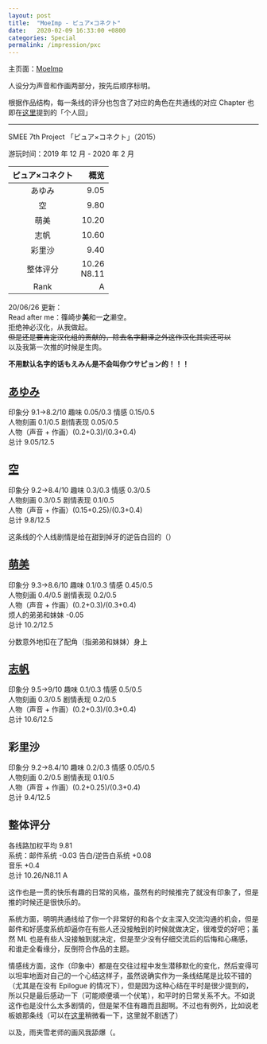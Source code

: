 ```yaml
---
layout: post
title:  "MoeImp - ピュア×コネクト"
date:   2020-02-09 16:33:00 +0800
categories: Special
permalink: /impression/pxc
---
```


主页面：[MoeImp](http://yoro.xyz/impression)

人设分为声音和作画两部分，按先后顺序标明。

根据作品结构，每一条线的评分也包含了对应的角色在共通线的对应 Chapter 也即在[这里](http://yoro.xyz/kawaiigirls/2019/12/23/pc-main.html)提到的「个人回」

---

SMEE 7th Project 「ピュア×コネクト」（2015）

游玩时间：2019 年 12 月 - 2020 年 2 月

| ピュア×コネクト | 概览 |
| :---------------: |---: |
| あゆみ | 9.05 |
| 空 | 9.80 |
| 萌美 | 10.20 |
| 志帆 | 10.60 |
| 彩里沙 | 9.40 |
| 整体评分 |10.26<br />N8.11|
| Rank |A|

20/06/26 更新：  
Read after me：篠崎步**美**和一**之**濑空。  
拒绝神必汉化，从我做起。  
~~但是还是要肯定汉化组的贡献的，除去名字翻译之外这作汉化其实还可以~~  
以及我第一次推的时候是生肉。

**不用默认名字的话もえみん是不会叫你ウサピョン的！！！**

## [あゆみ](http://yoro.xyz/kawaiigirls/2019/12/27/pc-ayumi-sora.html)

印象分 9.1→8.2/10 趣味 0.05/0.3 情感 0.15/0.5<br />
人物刻画 0.1/0.5 剧情表现 0.05/0.5<br />
人物（声音 + 作画）(0.2+0.3)/(0.3+0.4)<br />
总计 9.05/12.5

## [空](http://yoro.xyz/kawaiigirls/2019/12/27/pc-ayumi-sora.html)

印象分 9.2→8.4/10 趣味 0.3/0.3 情感 0.3/0.5<br />
人物刻画 0.3/0.5 剧情表现 0.1/0.5<br />
人物（声音 + 作画）(0.15+0.25)/(0.3+0.4)<br />
总计 9.8/12.5

这条线的个人线剧情是给在甜到掉牙的逆告白回的（）

## [萌美](http://yoro.xyz/kawaiigirls/2020/01/03/pc-moemi.html)

印象分 9.3→8.6/10 趣味 0.1/0.3 情感 0.45/0.5<br />
人物刻画 0.4/0.5 剧情表现 0.2/0.5<br />
人物（声音 + 作画）(0.2+0.3)/(0.3+0.4)<br />
烦人的弟弟和妹妹 -0.05<br />
总计 10.2/12.5

分数意外地扣在了配角（指弟弟和妹妹）身上

## [志帆](http://yoro.xyz/kawaiigirls/2020/01/07/pc-shiho.html)

印象分 9.5→9/10 趣味 0.1/0.3 情感 0.5/0.5<br />
人物刻画 0.3/0.5 剧情表现 0.2/0.5<br />
人物（声音 + 作画）(0.2+0.3)/(0.3+0.4)<br />
总计 10.6/12.5

## 彩里沙

印象分 9.2→8.4/10 趣味 0.2/0.3 情感 0.05/0.5<br />
人物刻画 0.2/0.5 剧情表现 0.1/0.5<br />
人物（声音 + 作画）(0.2+0.25)/(0.3+0.4)<br />
总计 9.4/12.5

## 整体评分

各线路加权平均 9.81<br />
系统：邮件系统 -0.03 告白/逆告白系统 +0.08<br />
音乐 +0.4<br />
总计 10.26/N8.11 A

这作也是一贯的快乐有趣的日常的风格，虽然有的时候推完了就没有印象了，但是推的时候还是很快乐的。

系统方面，明明共通线给了你一个非常好的和各个女主深入交流沟通的机会，但是邮件和好感度系统却逼你在有些人还没接触到的时候就做决定，很难受的好吧；虽然 ML 也是有些人没接触到就决定，但是至少没有仔细交流后的后悔和心痛感，和谁走全看缘分，反倒符合作品的主题。

情感线方面，这作（印象中）都是在交往过程中发生潜移默化的变化，然后变得可以坦率地面对自己的一个心结这样子，虽然说确实作为一条线结尾是比较不错的（尤其是在没有 Epilogue 的情况下），但是因为这种心结在平时是很少提到的，所以只是最后感动一下（可能顺便填一个伏笔），和平时的日常关系不大。不如说这作也是没什么太多剧情的，但是架不住有趣而且甜啊。不过也有例外，比如说老板娘那条线（可以在[这里](http://yoro.xyz/kawaiigirls/2020/01/07/pc-shiho.html)稍微看一下，这里就不剧透了）

以及，雨夹雪老师的画风我舔爆（。
